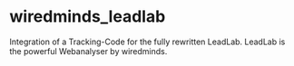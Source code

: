 # wiredminds_leadlab
Integration of a Tracking-Code for the fully rewritten LeadLab. LeadLab is the powerful Webanalyser by wiredminds.
